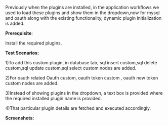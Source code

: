 Previously when the plugins are installed, in the application workflows
we used to load these plugins and show them in the dropdown,now for
mysql and oauth along with the existing functionality, dynamic plugin
initialization is added.

**Prerequisite**:

Install the required plugins.

**Test Scenarios:**

1)To add this custom plugin, in database tab, sql insert custom,sql
delete custom,sql update custom,sql select custom nodes are added.

2)For oauth related Oauth custom, oauth token custom , oauth new token
custom nodes are added.

3)Instead of showing plugins in the dropdown, a text box is provided
where the required installed plugin name is provided.

4)That particular plugin details are fetched and executed accordingly.

**Screenshots:**


